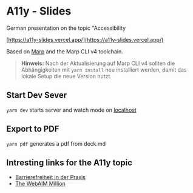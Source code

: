 # A11y - Slides

German presentation on the topic "Accessibility

[https://a11y-slides.vercel.app/](https://a11y-slides.vercel.app/)

Based on [Marp](https://marp.app/) and the Marp CLI v4 toolchain.

> **Hinweis:** Nach der Aktualisierung auf Marp CLI v4 sollten die Abhängigkeiten mit `yarn install` neu installiert werden, damit das lokale Setup die neue Version nutzt.

## Start Dev Sever

`yarn dev` starts server and watch mode on [localhost](http://localhost:8080)

## Export to PDF

`yarn pdf` generates a pdf from deck.md

## Intresting links for the A11y topic

- [Barrierefreiheit in der Praxis](https://woerter.de/talks/a11y-probleme/slides.pdf)
- [The WebAIM Million](https://webaim.org/projects/million/)
